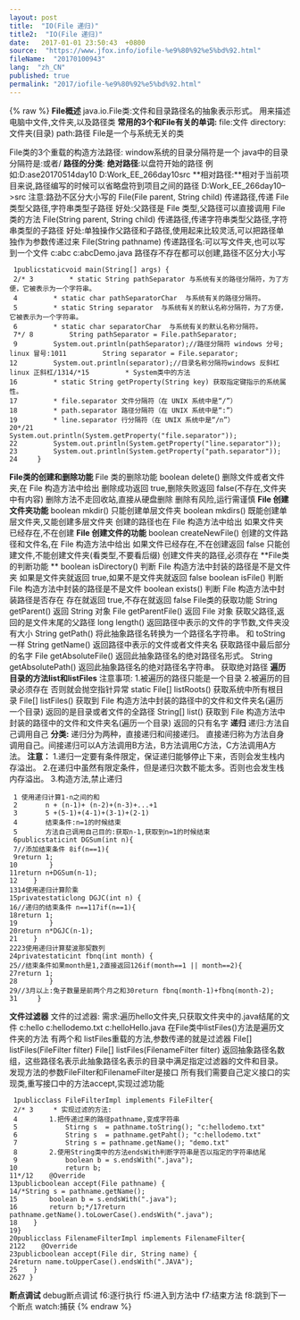 ```yaml
---
layout: post
title:  "IO(File 递归)"
title2:  "IO(File 递归)"
date:   2017-01-01 23:50:43  +0800
source:  "https://www.jfox.info/iofile-%e9%80%92%e5%bd%92.html"
fileName:  "20170100943"
lang:  "zh_CN"
published: true
permalink: "2017/iofile-%e9%80%92%e5%bd%92.html"
---
```

{% raw %}
**File概述** java.io.File类:文件和目录路径名的抽象表示形式。  用来描述电脑中文件,文件夹,以及路径类  **常用的3个和File有关的单词:** file:文件 directory:文件夹(目录) path:路径 File是一个与系统无关的类

File类的3个重载的构造方法路径: window系统的目录分隔符是一个 java中的目录分隔符是:或者/ **路径的分类**: **绝对路径**:以盘符开始的路径 例如:D:ase20170514day10 D:Work_EE_266day10src **相对路径:**相对于当前项目来说,路径编写的时候可以省略盘符到项目之间的路径 D:Work_EE_266day10–>src  注意:路劲不区分大小写的 File(File parent, String child) 传递路径,传递 File 类型父路径,字符串类型子路径 好处:父路径是 File 类型,父路径可以直接调用 File 类的方法 File(String parent, String child) 传递路径,传递字符串类型父路径,字符串类型的子路径 好处:单独操作父路径和子路径,使用起来比较灵活,可以把路径单独作为参数传递过来 File(String pathname) 传递路径名:可以写文件夹,也可以写到一个文件 c:abc c:abcDemo.java 路径存不存在都可以创建,路径不区分大小写

     1publicstaticvoid main(String[] args) {
     2/* 3         * static String pathSeparator 与系统有关的路径分隔符，为了方便，它被表示为一个字符串。 
     4         * static char pathSeparatorChar  与系统有关的路径分隔符。 
     5         * static String separator  与系统有关的默认名称分隔符，为了方便，它被表示为一个字符串。 
     6         * static char separatorChar  与系统有关的默认名称分隔符。 
     7*/ 8         String pathSeparator = File.pathSeparator;
     9         System.out.println(pathSeparator);//路径分隔符 windows 分号; linux 冒号:1011         String separator = File.separator;
    12         System.out.println(separator);//目录名称分隔符windows 反斜杠  linux 正斜杠/1314/*15         * System类中的方法
    16         * static String getProperty(String key) 获取指定键指示的系统属性。 
    17         * file.separator 文件分隔符（在 UNIX 系统中是“/”） 
    18         * path.separator 路径分隔符（在 UNIX 系统中是“:”） 
    19         * line.separator 行分隔符（在 UNIX 系统中是“/n”） 
    20*/21         System.out.println(System.getProperty("file.separator"));
    22         System.out.println(System.getProperty("line.separator"));
    23         System.out.println(System.getProperty("path.separator"));
    24     }

**File类的创建和删除功能**  File 类的删除功能 boolean delete() 删除文件或者文件夹,在 File 构造方法中给出 删除成功返回 true,删除失败返回 false(不存在,文件夹中有内容) 删除方法不走回收站,直接从硬盘删除 删除有风险,运行需谨慎   **File 创建文件夹功能** boolean mkdir() 只能创建单层文件夹 boolean mkdirs() 既能创建单层文件夹,又能创建多层文件夹 创建的路径也在 File 构造方法中给出 如果文件夹已经存在,不在创建   **File 创建文件的功能** boolean createNewFile() 创建的文件路径和文件名,在 File 构造方法中给出 如果文件已经存在,不在创建返回 false 只能创建文件,不能创建文件夹(看类型,不要看后缀) 创建文件夹的路径,必须存在 **File类的判断功能 **  boolean isDirectory() 判断 File 构造方法中封装的路径是不是文件夹 如果是文件夹就返回 true,如果不是文件夹就返回 false boolean isFile() 判断 File 构造方法中封装的路径是不是文件 boolean exists() 判断 File 构造方法中封装路径是否存在 存在就返回 true,不存在就返回 false  File类的获取功能 String getParent() 返回 String 对象 File getParentFile() 返回 File 对象 获取父路径,返回的是文件末尾的父路径  long length() 返回路径中表示的文件的字节数,文件夹没有大小  String getPath() 将此抽象路径名转换为一个路径名字符串。 和 toString 一样  String getName() 返回路径中表示的文件或者文件夹名 获取路径中最后部分的名字  File getAbsoluteFile() 返回此抽象路径名的绝对路径名形式。 String getAbsolutePath() 返回此抽象路径名的绝对路径名字符串。 获取绝对路径   **遍历目录的方法list和listFiles** 注意事项: 1.被遍历的路径只能是一个目录 2.被遍历的目录必须存在 否则就会抛空指针异常  static File[] listRoots() 获取系统中所有根目录  File[] listFiles() 获取到 File 构造方法中封装的路径中的文件和文件夹名(遍历一个目录) 返回的是目录或者文件的全路径  String[] list() 获取到 File 构造方法中封装的路径中的文件和文件夹名(遍历一个目录) 返回的只有名字  **递归** 递归:方法自己调用自己 **分类:** 递归分为两种，直接递归和间接递归。 直接递归称为方法自身调用自己。间接递归可以A方法调用B方法，B方法调用C方法，C方法调用A方法。  **注意：** 1.递归一定要有条件限定，保证递归能够停止下来，否则会发生栈内存溢出。 2.在递归中虽然有限定条件，但是递归次数不能太多。否则也会发生栈内存溢出。 3.构造方法,禁止递归

     1 使用递归计算1-n之间的和
     2       n + (n-1)+ (n-2)+(n-3)+...+1
     3       5 +(5-1)+(4-1)+(3-1)+(2-1)
     4       结束条件:n=1的时候结束
     5       方法自己调用自己目的:获取n-1,获取到n=1的时候结束
     6publicstaticint DGSum(int n){
     7//添加结束条件 8if(n==1){
     9return 1;
    10        }
    11return n+DGSum(n-1);
    12    } 
    1314使用递归计算阶乘
    15privatestaticlong DGJC(int n) {
    16//递归的结束条件 n==117if(n==1){
    18return 1;
    19        }
    20return n*DGJC(n-1);
    21    }
    2223使用递归计算斐波那契数列    
    24privatestaticint fbnq(int month) {
    25//结束条件如果month是1,2直接返回126if(month==1 || month==2){
    27return 1;
    28        }
    29//3月以上:兔子数量是前两个月之和30return fbnq(month-1)+fbnq(month-2);
    31     } 

**文件过滤器** 文件的过滤器: 需求:遍历hello文件夹,只获取文件夹中的.java结尾的文件 c:hello c:hellodemo.txt c:helloHello.java  在File类中listFiles()方法是遍历文件夹的方法 有两个和 listFiles重载的方法,参数传递的就是过滤器 File[] listFiles(FileFilter filter)  File[] listFiles(FilenameFilter filter) 返回抽象路径名数组，这些路径名表示此抽象路径名表示的目录中满足指定过滤器的文件和目录。  发现方法的参数FileFilter和FilenameFilter是接口 所有我们需要自己定义接口的实现类,重写接口中的方法accept,实现过滤功能

     1publicclass FileFilterImpl implements FileFilter{
     2/* 3     * 实现过滤的方法:
     4        1.把传递过来的路径pathname,变成字符串
     5            Stirng s  = pathname.toString(); "c:hellodemo.txt"
     6            String s  = pathname.getPaht(); "c:hellodemo.txt"
     7            String s = pathname.getName(); "demo.txt"
     8        2.使用String类中的方法endsWith判断字符串是否以指定的字符串结尾
     9            boolean b = s.endsWith(".java");
    10            return b;
    11*/12    @Override
    13publicboolean accept(File pathname) {
    14/*String s = pathname.getName();
    15        boolean b = s.endsWith(".java");
    16        return b;*/17return pathname.getName().toLowerCase().endsWith(".java");
    18    }
    19}
    20publicclass FilenameFilterImpl implements FilenameFilter{
    2122    @Override
    23publicboolean accept(File dir, String name) {
    24return name.toUpperCase().endsWith(".JAVA");
    25    }
    2627 }

**断点调试** debug断点调试 f6:逐行执行 f5:进入到方法中 f7:结束方法 f8:跳到下一个断点 watch:捕获
{% endraw %}